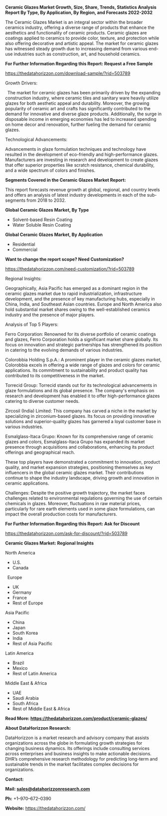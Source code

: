 ﻿**Ceramic Glazes  Market Growth, Size, Share, Trends, Statistics Analysis Report By Type, By Application, By Region, and Forecasts 2022-2032**

The Ceramic Glazes Market is an integral sector within the broader ceramics industry, offering a diverse range of products that enhance the aesthetics and functionality of ceramic products. Ceramic glazes are coatings applied to ceramics to provide color, texture, and protection while also offering decorative and artistic appeal. The market for ceramic glazes has witnessed steady growth due to increasing demand from various end-use industries such as construction, art, and household ceramics.

**For Further Information Regarding this Report: Request a Free Sample**	

<https://thedatahorizzon.com/download-sample/?rid=503789> 

Growth Drivers:

` `The market for ceramic glazes has been primarily driven by the expanding construction industry, where ceramic tiles and sanitary ware heavily utilize glazes for both aesthetic appeal and durability. Moreover, the growing popularity of ceramic art and crafts has significantly contributed to the demand for innovative and diverse glaze products. Additionally, the surge in disposable income in emerging economies has led to increased spending on home decor and renovation, further fueling the demand for ceramic glazes.

Technological Advancements: 

Advancements in glaze formulation techniques and technology have resulted in the development of eco-friendly and high-performance glazes. Manufacturers are investing in research and development to create glazes that offer superior properties like scratch resistance, chemical durability, and a wide spectrum of colors and finishes.

**Segments Covered in the Ceramic Glazes Market Report:** 

This report forecasts revenue growth at global, regional, and country levels and offers an analysis of latest industry developments in each of the sub-segments from 2018 to 2032.

**Global Ceramic Glazes Market, By Type**

- Solvent-based Resin Coating
- Water Soluble Resin Coating

**Global Ceramic Glazes Market, By Application**

- Residential
- Commercial

**Want to change the report scope? Need Customization?**

<https://thedatahorizzon.com/need-customization/?rid=503789> 

Regional Insights: 

Geographically, Asia Pacific has emerged as a dominant region in the ceramic glazes market due to rapid industrialization, infrastructure development, and the presence of key manufacturing hubs, especially in China, India, and Southeast Asian countries. Europe and North America also hold substantial market shares owing to the well-established ceramics industry and the presence of major players.

Analysis of Top 5 Players:

Ferro Corporation: Renowned for its diverse portfolio of ceramic coatings and glazes, Ferro Corporation holds a significant market share globally. Its focus on innovation and strategic partnerships has strengthened its position in catering to the evolving demands of various industries.

Colorobbia Holding S.p.A.: A prominent player in the ceramic glazes market, Colorobbia excels in offering a wide range of glazes and colors for ceramic applications. Its commitment to sustainability and product quality has contributed to its competitiveness in the market.

Torrecid Group: Torrecid stands out for its technological advancements in glaze formulations and its global presence. The company's emphasis on research and development has enabled it to offer high-performance glazes catering to diverse customer needs.

Zircosil (India) Limited: This company has carved a niche in the market by specializing in zirconium-based glazes. Its focus on providing innovative solutions and superior-quality glazes has garnered a loyal customer base in various industries.

Esmalglass-Itaca Grupo: Known for its comprehensive range of ceramic glazes and colors, Esmalglass-Itaca Grupo has expanded its market presence through acquisitions and collaborations, enhancing its product offerings and geographical reach.

These top players have demonstrated a commitment to innovation, product quality, and market expansion strategies, positioning themselves as key influencers in the global ceramic glazes market. Their contributions continue to shape the industry landscape, driving growth and innovation in ceramic applications.

Challenges: Despite the positive growth trajectory, the market faces challenges related to environmental regulations governing the use of certain chemicals in glazes. Moreover, fluctuations in raw material prices, particularly for rare earth elements used in some glaze formulations, can impact the overall production costs for manufacturers.

**For Further Information Regarding this Report: Ask for Discount**	

<https://thedatahorizzon.com/ask-for-discount/?rid=503789> 

**Ceramic Glazes Market: Regional Insights**

North America

- U.S.
- Canada

` `Europe

- UK
- Germany
- France
- Rest of Europe

Asia Pacific

- China
- Japan
- South Korea
- India
- Rest of Asia Pacific

Latin America

- Brazil
- Mexico
- Rest of Latin America

Middle East & Africa

- UAE
- Saudi Arabia
- South Africa
- Rest of Middle East & Africa

**Read More: <https://thedatahorizzon.com/product/ceramic-glazes/>** 

**About DataHorizzon Research:**

DataHorizzon is a market research and advisory company that assists organizations across the globe in formulating growth strategies for changing business dynamics. Its offerings include consulting services across enterprises and business insights to make actionable decisions. DHR’s comprehensive research methodology for predicting long-term and sustainable trends in the market facilitates complex decisions for organizations.

**Contact:**

**Mail: <sales@datahorizzonresearch.com>**

**Ph:** +1–970–672–0390

**Website:** <https://thedatahorizzon.com/>

